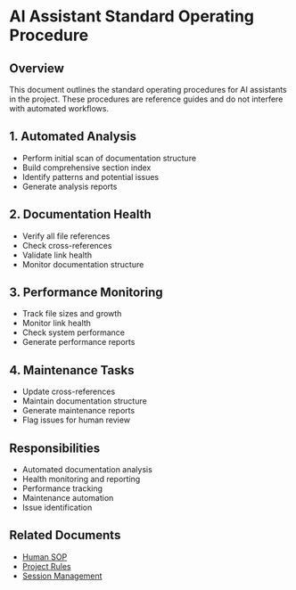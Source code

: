 # AI Assistant Standard Operating Procedure

## Overview
This document outlines the standard operating procedures for AI assistants in the project. These procedures are reference guides and do not interfere with automated workflows.

## 1. Automated Analysis
- Perform initial scan of documentation structure
- Build comprehensive section index
- Identify patterns and potential issues
- Generate analysis reports

## 2. Documentation Health
- Verify all file references
- Check cross-references
- Validate link health
- Monitor documentation structure

## 3. Performance Monitoring
- Track file sizes and growth
- Monitor link health
- Check system performance
- Generate performance reports

## 4. Maintenance Tasks
- Update cross-references
- Maintain documentation structure
- Generate maintenance reports
- Flag issues for human review

## Responsibilities
- Automated documentation analysis
- Health monitoring and reporting
- Performance tracking
- Maintenance automation
- Issue identification

## Related Documents
- [Human SOP](./SOP-human.md)
- [Project Rules](../RULES.md)
- [Session Management](../sessions/README.md) 